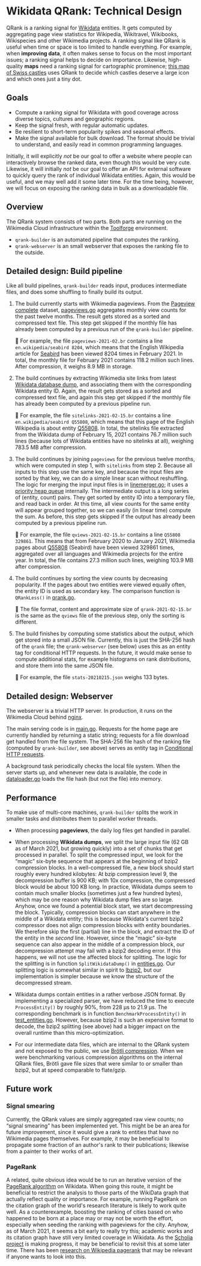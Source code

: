 # Wikidata QRank: Technical Design

QRank is a ranking signal for [Wikidata](https://www.wikidata.org/)
entities.  It gets computed by aggregating page view statistics for
Wikipedia, Wikitravel, Wikibooks, Wikispecies and other Wikimedia
projects.  A ranking signal like QRank is useful when time or space is
too limited to handle everything.  For example, when **improving
data**, it often makes sense to focus on the most important issues; a
ranking signal helps to decide on importance.  Likewise, high-quality
**maps** need a ranking signal for cartographic prominence; [this map
of Swiss castles](https://castle-map.infs.ch/#46.82825,8.19305,8z)
uses QRank to decide which castles deserve a large icon and which ones
just a tiny dot.


## Goals

* Compute a ranking signal for Wikidata with good coverage
  across diverse topics, cultures and geographic regions.
* Keep the signal fresh, with regular automatic updates.
* Be resilient to short-term popularity spikes and seasonal effects.
* Make the signal available for bulk download. The format should be
  trivial to understand, and easily read in common programming
  languages.

Initially, it will explicitly *not* be our goal to offer a website where
people can interactively browse the ranked data, even though this would
be very cute. Likewise, it will initially *not* be our goal to offer an API
for external software to quickly query the rank of individual Wikidata entities.
Again, this would be useful, and we may well add it some later time.
For the time being, however, we will focus on exposing the ranking data in bulk
as a downloadable file.


## Overview

The QRank system consists of two parts. Both parts are running on the
Wikimedia Cloud infrastructure within the
[Toolforge](https://wikitech.wikimedia.org/wiki/Portal:Toolforge)
environment.

* `qrank-builder` is an automated pipeline that computes the ranking.
* `qrank-webserver` is an small webserver that exposes the ranking file
  to the outside.


## Detailed design: Build pipeline

Like all build pipelines, `qrank-builder` reads input, produces
intermediate files, and does some shuffling to finally build its output.

1. The build currently starts with Wikimedia pageviews. From the
   [Pageview
   complete](https://dumps.wikimedia.org/other/pageview_complete/readme.html)
   dataset, [pageviews.go](../cmd/qrank-builder/pageviews.go) aggregates
   monthly view counts for the past twelve months.  The result gets
   stored as a sorted and compressed text file. This step get skipped
   if the monthly file has already been computed by a previous run
   of the `qrank-builder` pipeline.

   💾 For example, the file `pageviews-2021-02.br` contains a line
`en.wikipedia/seabird 8204`, which means that the English Wikipedia
article for [Seabird](https://en.wikipedia.org/wiki/Seabird) has been
viewed 8204 times in February 2021. In total, the monthly file for
February 2021 contains 118.2 million such lines.  After compression,
it weighs 8.9 MB in storage.

2. The build continues by extracting Wikimedia site links from latest
   [Wikidata database dump](https://www.wikidata.org/wiki/Wikidata:Database_download),
   and associating them with the corresponding Wikidata entity ID. Again,
   the result gets stored as a sorted and compressed text file, and again
   this step get skipped if the monthly file has already been computed
   by a previous pipeline run.

   💾 For example, the file `sitelinks-2021-02-15.br` contains a line
`en.wikipedia/seabird Q55808`, which means that this page of the English
Wikipedia is about entity [Q55808](https://www.wikidata.org/wiki/Q55808).
In total, the sitelinks file extracted from the Wikidata dump of February
15, 2021 contains 76.7 million such lines (because lots of Wikidata entities
have no sitelinks at all), weighing 783.5 MB after compression.

3. The build continues by joining `pageviews` for the previous twelve
   months, which were computed in step 1, with `sitelinks` from step 2.
   Because all inputs to this step use the same key, and because the
   input files are sorted by that key, we can do a simple
   linear scan without reshuffling. The logic for merging the input
   input files is in [linemerger.go](../cmd/qrank-builder/linemerger.go);
   it uses a [priority heap queue](https://en.wikipedia.org/wiki/Priority_queue)
   internally. The intermediate output is a long series of (entity, count)
   pairs. They get sorted by entity ID into a temporary file, and read back
   in order. At this time, all view counts for the same entity will appear
   grouped together, so we can easily (in linear time) compute the sum.
   As before, this step gets skipped if the output has already
   been computed by a previous pipeline run.

   💾 For example, the file `qviews-2021-02-15.br` contains a line
   `Q55808 329861`. This means that from February 2020 to January 2021,
   Wikimedia pages about [Q55808](https://www.wikidata.org/wiki/Q55808)
   (Seabird) have been viewed 329861 times, aggregated over all languages
   and Wikimedia projects for the entire year. In total, the file contains
   27.3 million such lines, weighing 103.9 MB after compression.

4. The build continues by sorting the view counts by decreasing popularity.
   If the pages about two entities were viewed equally often,
   the entity ID is used as secondary key. The comparison function is
   `QRankLess()` in [qrank.go](../cmd/qrank-builder/qrank.go).

   💾 The file format, content and approximate size of `qrank-2021-02-15.br`
   is the same as the `qviews` file of the previous step, only the sorting
   is different.

5. The build finishes by computing some statistics about the output,
   which get stored into a small JSON file. Currently, this is just
   the SHA-256 hash of the `qrank` file; the `qrank-webserver`
   (see below) uses this as an entity tag for conditional HTTP
   requests. In the future, it would  make sense to compute additional
   stats, for example histograms on rank distributions, and store them
   into the same JSON file.

   💾 For example, the file `stats-20210215.json` weighs 133 bytes.


## Detailed design: Webserver

The webserver is a trivial HTTP server. In production, it runs
on the Wikimedia Cloud behind [nginx](https://nginx.org/).

The main serving code is in [main.go](../cmd/qrank-webserver/main.go).
Requests for the home page are currently handled by returning a static string;
requests for a file download get handled from the file system.
The SHA-256 file hash of the ranking file (computed by `qrank-builder`,
see above) serves as entity tag in [Conditional HTTP requests](https://tools.ietf.org/html/rfc7232).

A background task periodically checks the local file system.
When the server starts up, and whenever new data is available,
the code in [dataloader.go](../cmd/qrank-webserver/dataloader.go)
loads the file hash (but not the file) into memory.


## Performance

To make use of multi-core machines, `qrank-builder` splits the work
in smaller tasks and distributes them to parallel worker threads.

* When processing **pageviews**, the daily log files get handled
  in parallel.

* When processing **Wikidata dumps**, we split the large input file
  (62 GB as of March 2021, but growing quickly) into a set of chunks
  that get processed in parallel. To split the compressed input, we
  look for the “magic” six-byte sequence that appears at the beginning
  of bzip2 compression blocks. In a well-compressed file, a new block
  should start roughly every hundred kilobytes: At bzip compression
  level 9, the decompression buffer is 900 KB; with 10x compression,
  the compressed block would be about 100 KB long. In practice,
  Wikidata dumps seem to contain much smaller blocks (sometimes just a
  few hundred bytes), which may be one reason why Wikidata dump files
  are so large. Anyhow, once we found a potential block start, we
  start decompressing the block. Typically, compression blocks can
  start anywhere in the middle of a Wikidata entity; this is because
  Wikidata's current bzip2 compressor does not align compression
  blocks with entity boundaries.  We therefore skip the first
  (partial) line in the block, and extract the ID of the entity in the
  *second* line. However, since the “magic” six-byte sequence can also
  appear in the middle of a compression block, our decompression
  attempt may fail with a bzip2 decoding error.  If this happens, we
  will not use the affected block for splitting.  The logic for the
  splitting is in function `SplitWikidataDump()` in
  [entities.go](../cmd/qrank-builder/entities.go). Our splitting logic
  is somewhat similar in spirit to [lbzip2](https://lbzip2.org/), but
  our implementation is simpler because we know the structure of the
  decompressed stream.

* Wikidata dumps contain entities in a rather verbose JSON format.
  By implementing a specialized parser, we have reduced the time
  to execute `ProcessEntity()` by roughly 90%, from 228 μs to 21.9 μs.
  The corresponding benchmark is in function `BenchmarkProcessEntity()`
  in [test_entities.go](../cmd/qrank-builder/test_entities.go). However,
  because bzip2 is such an expensive format to decode, the bzip2 splitting
  (see above) had a bigger impact on the overall runtime than this
  micro-optimization.

* For our intermediate data files, which are internal to the QRank system
  and not exposed to the public, we use [Brötli compression](https://en.wikipedia.org/wiki/Brotli). When we were benchmarking various compression algorithms
  on the internal QRank files, Brötli gave file sizes that were similar to
  or smaller than bzip2, but at speed comparable to flate/gzip.


## Future work

### Signal smearing

Currently, the QRank values are simply aggregated raw view counts; no
“signal smearing” has been implemented yet. This might be be an area
for future improvement, since it would give a rank to entities that
have no Wikimedia pages themselves. For example, it may be beneficial
to propagate some fraction of an author's rank to their publications;
likewise from a painter to their works of art.


### PageRank

A related, quite obvious idea would be to run an iterative version of
the [PageRank algorithm](https://en.wikipedia.org/wiki/PageRank) on
Wikidata.  When going this route, it might be beneficial to restrict
the analysis to those parts of the WikiData graph that actually
reflect quality or importance.  For example, running PageRank on the
citation graph of the world's research literature is likely to work
quite well. As a counterexample, boosting the ranking of cities based
on who happened to be born at a place may or may not be worth the
effort, especially when seeding the ranking with pageviews for the
city. Anyhow, as of March 2021, it seems a bit early to really try
this; academic works and its citation graph have still very limited
coverage in Wikidata. As the [Scholia
project](https://www.wikidata.org/wiki/Wikidata:Scholia) is making
progress, it may be beneficial to revisit this at some later time.
There has been [research on Wikipedia
pagerank](https://www.aifb.kit.edu/images/e/e5/Wikipedia_pagerank1.pdf)
that may be relevant if anyone wants to look into this.
